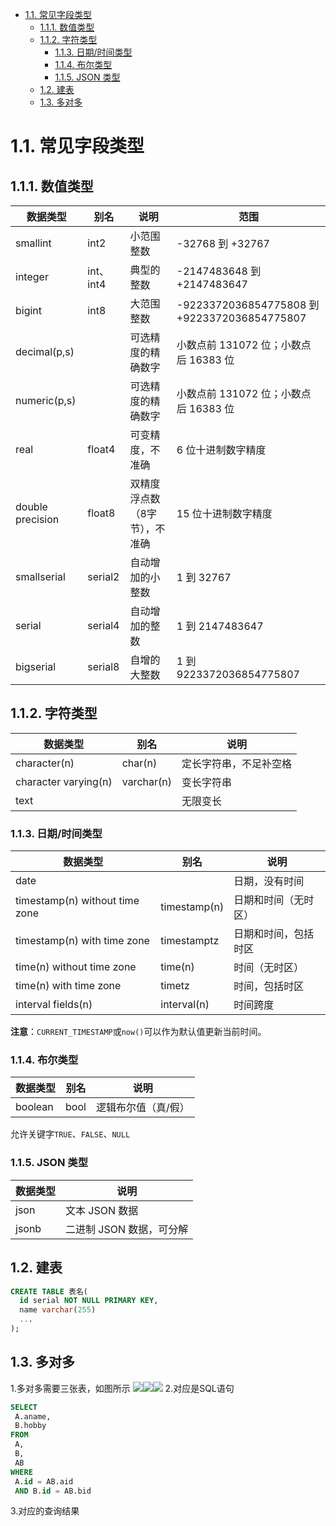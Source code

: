 - [1.1. 常见字段类型](#11-常见字段类型)
  - [1.1.1. 数值类型](#111-数值类型)
  - [1.1.2. 字符类型](#112-字符类型)
    - [1.1.3. 日期/时间类型](#113-日期时间类型)
    - [1.1.4. 布尔类型](#114-布尔类型)
    - [1.1.5. JSON 类型](#115-json-类型)
  - [1.2. 建表](#12-建表)
  - [1.3. 多对多](#13-多对多)


# 1.1. 常见字段类型

## 1.1.1. 数值类型

| **数据类型**     | **别名**  | **说明**                      | **范围**                                     |
| ---------------- | --------- | ----------------------------- | -------------------------------------------- |
| smallint         | int2      | 小范围整数                    | -32768 到 +32767                             |
| integer          | int、int4 | 典型的整数                    | -2147483648 到 +2147483647                   |
| bigint           | int8      | 大范围整数                    | -9223372036854775808 到 +9223372036854775807 |
| decimal(p,s)     |           | 可选精度的精确数字            | 小数点前 131072 位；小数点后 16383 位        |
| numeric(p,s)     |           | 可选精度的精确数字            | 小数点前 131072 位；小数点后 16383 位        |
| real             | float4    | 可变精度，不准确              | 6 位十进制数字精度                           |
| double precision | float8    | 双精度浮点数（8字节），不准确 | 15 位十进制数字精度                          |
| smallserial      | serial2   | 自动增加的小整数              | 1 到 32767                                   |
| serial           | serial4   | 自动增加的整数                | 1 到 2147483647                              |
| bigserial        | serial8   | 自增的大整数                  | 1 到 9223372036854775807                     |

## 1.1.2. 字符类型

| **数据类型**         | **别名**   | **说明**               |
| -------------------- | ---------- | ---------------------- |
| character(n)         | char(n)    | 定长字符串，不足补空格 |
| character varying(n) | varchar(n) | 变长字符串             |
| text                 |            | 无限变长               |

### 1.1.3. 日期/时间类型

| **数据类型**                   | **别名**     | **说明**             |
| ------------------------------ | ------------ | -------------------- |
| date                           |              | 日期，没有时间       |
| timestamp(n) without time zone | timestamp(n) | 日期和时间（无时区） |
| timestamp(n) with time zone    | timestamptz  | 日期和时间，包括时区 |
| time(n) without time zone      | time(n)      | 时间（无时区）       |
| time(n) with time zone         | timetz       | 时间，包括时区       |
| interval fields(n)             | interval(n)  | 时间跨度             |

**注意**：`CURRENT_TIMESTAMP`或`now()`可以作为默认值更新当前时间。

### 1.1.4. 布尔类型

| **数据类型** | **别名** | **说明**            |
| ------------ | -------- | ------------------- |
| boolean      | bool     | 逻辑布尔值（真/假） |

允许关键字`TRUE`、`FALSE`、`NULL`

### 1.1.5. JSON 类型

| **数据类型** | **说明**                 |
| ------------ | ------------------------ |
| json         | 文本 JSON 数据           |
| jsonb        | 二进制 JSON 数据，可分解 |

## 1.2. 建表

```sql
CREATE TABLE 表名(
  id serial NOT NULL PRIMARY KEY,
  name varchar(255)
  ...
);
```

## 1.3. 多对多

1.多对多需要三张表，如图所示
![](https://cdn.nlark.com/yuque/0/2023/png/21870146/1692152783996-9e586f11-04af-4408-9e4d-ccfa6381d6a2.png#averageHue=%23f4f3f1&clientId=uaf182df6-791c-4&from=paste&id=ubf392a8a&originHeight=183&originWidth=342&originalType=url&ratio=1.25&rotation=0&showTitle=false&status=done&style=none&taskId=ucb73c652-8265-48a3-a673-59f8f272103&title=)![](https://cdn.nlark.com/yuque/0/2023/png/21870146/1692152793775-574e4eea-a778-434f-b4b2-fd7697d3cb73.png#averageHue=%23f4f3f1&clientId=uaf182df6-791c-4&from=paste&id=u1c6f0247&originHeight=186&originWidth=348&originalType=url&ratio=1.25&rotation=0&showTitle=false&status=done&style=none&taskId=uc96334e7-9e3b-4a82-a238-ea47ad8c829&title=)![](https://cdn.nlark.com/yuque/0/2023/png/21870146/1692152788418-c7d25b66-2ae2-4e4d-a767-6df16c4ab29c.png#averageHue=%23f4f3f2&clientId=uaf182df6-791c-4&from=paste&id=u36ac14e1&originHeight=198&originWidth=338&originalType=url&ratio=1.25&rotation=0&showTitle=false&status=done&style=none&taskId=u7099a82a-d563-4efb-99f7-09c329fbdc2&title=)
2.对应是SQL语句

```sql
SELECT
 A.aname,
 B.hobby 
FROM
 A,
 B,
 AB 
WHERE
 A.id = AB.aid 
 AND B.id = AB.bid
```

3.对应的查询结果
